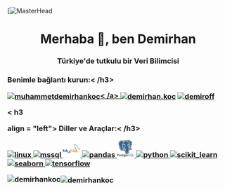  [![MasterHead](https://www.careerguide.com/career/wp-content/uploads/2021/06/Data-Scientistsjpg.jpg)
<h1 align="center">Merhaba 👋, ben Demirhan</h1>
<h3 align="center">Türkiye'de tutkulu bir Veri Bilimcisi</h3>

<h3 align="left">Benimle bağlantı kurun:< /h3>
<p align = "left">
<a href = "https://linkedin.com/in/muhammetdemirhankoc" target = "blank"><img align = "center" src = "https://raw. githubusercontent.com/rahuldkjain/github-profile-readme-generator/master/src/images/icons/Social/linked-in-alt.svg" alt = "muhammetdemirhankoc" height = "30" genişlik = "40" />< /a>
<a href = "https://instagram.com/demirhan.koc" target = "blank"><img align = "center" src = "https://raw.githubusercontent.com/rahuldkjain/github-" profile-readme-generator/master/src/images/icons/Social/instagram.svg" alt = "demirhan.koc" height = "30" genişlik = "40" /></a> <a href = "https
: //www.youtube.com/c/demiroff" target = "blank"><img align = "center" src = "https://raw.githubusercontent.com/rahuldkjain/github-profile-readme-generator/master/ src/images/icons/Social/youtube.svg" alt = "demiroff" height = "30" width = "40" /></a> </p> <
h3

align = "left"> Diller ve Araçlar:< /h3>
<p align = "left"> <a href = "https://www.linux.org/" target = "_blank" rel = "noreferrer"> <img src = "https://raw.githubusercontent.com/ devicons/devicon/master/icons/linux/linux-original.svg" alt = "linux" width = "40" height = "40"/> </a> <a href = "https://www.microsoft. com/en-us/sql-server" target = "_blank" rel = "noreferrer"> <img src = "https://www.svgrepo.com/show/303229/microsoft-sql-server-logo.svg" alt = "mssql" width = "40" height = "40"/> </a> <a href = "https://www.mysql.com/" target = "_blank" rel = "noreferrer"> <img src = "https://raw.githubusercontent.com/devicons/devicon/master/icons/mysql/mysql-original-wordmark.svg" alt = "mysql" width = "40" height = "40"/> </ a> <a href = "https://pandas.pydata.org/" target = "_blank" rel = "noreferrer"> <img src = "https://raw.githubusercontent.com/devicons/devicon/2ae2a900d2f041da66e950e4d48052658d850630/ simgeler/pandas/pandas-original.svg" alt = "pandas" width = "40" height = "40"/> </a> <a href = "https://www.postgresql.org" target = "_blank " rel = "noreferrer"> <img src = "https://raw.githubusercontent.com/devicons/devicon/master/icons/postgresql/postgresql-original-wordmark.svg" alt = "postgresql" width = "40" height = "40"/> </a> <a href = "https://www.python.org" target = "_blank" rel = "noreferrer"> <img src = "https://raw.githubusercontent. com/devicons/devicon/master/icons/python/python-original.svg" alt = "python" width = "40" height = "40"/> </a> <a href = "https://scikit- Learn.org/" target = "_blank" rel = "noreferrer"> <img src = "https://upload.wikimedia.org/wikipedia/commons/0/05/Scikit_learn_logo_small.svg" alt = "scikit_learn" width= "40" yükseklik = "40"/> </a> <a href = "https://seaborn.pydata.org/" target = "_blank" rel = "noreferrer"> <img src = "https:// seaborn.pydata.org/_images/logo-mark-lightbg.svg" alt = "seaborn" width = "40" height = "40"/> </a> <a href = "https://www.tensorflow. org" target = "_blank" rel = "noreferrer"> <img src = "https://www.vectorlogo.zone/logos/tensorflow/tensorflow-icon.svg" alt = "tensorflow" width = "40" height = "40"/> </a> </p>

<p><img align = "left" src = "https://github-readme-stats. vercel.app/api/top-langs?username=demirhankoc&show_icons=true&locale=en&layout=compact" alt = "demirhankoc" /></p>

<p> <img align = "center" src = "https:// github-readme-stats.vercel.app/api?username=demirhankoc&show_icons=true&locale=tr" alt="demirhankoc" /></p>

